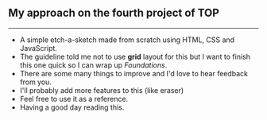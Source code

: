 ## My approach on the fourth project of TOP
---
- A simple etch-a-sketch made from scratch using HTML, CSS and JavaScript.
- The guideline told me not to use **grid** layout for this but I want to finish this one quick so I can wrap up *Foundations*.
- There are some many things to improve and I'd love to hear feedback from you.
- I'll probably add more features to this (like eraser)
- Feel free to use it as a reference.
- Having a good day reading this.